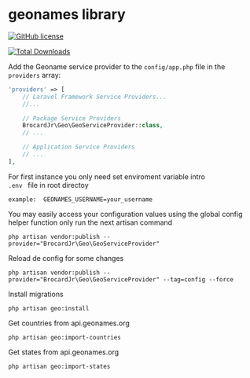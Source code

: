 # geonames library

[![GitHub license](https://img.shields.io/badge/license-MIT-blue.svg?style=flat-square)](https://raw.githubusercontent.com/brocard/geonames/master/LICENSE.md)

[![Total Downloads](https://img.shields.io/packagist/dt/brocard/geolocation.svg?style=flat-square)](https://packagist.org/packages/brocard/geolocation)

Add the Geoname service provider to the <code>config/app.php</code> file in the <code>providers</code> array:

```php
'providers' => [
    // Laravel Framework Service Providers...
    //...

    // Package Service Providers
    BrocardJr\Geo\GeoServiceProvider::class,
    // ...

    // Application Service Providers
    // ...
],
```

For first instance you only need set enviroment variable intro <code> .env </code> file in root directoy
```
example:  GEONAMES_USERNAME=your_username
```

You may easily access your configuration values using the global config helper function only run the next artisan command
```
php artisan vendor:publish --provider="BrocardJr\Geo\GeoServiceProvider"
```

Reload de config for some changes
```
php artisan vendor:publish --provider="BrocardJr\Geo\GeoServiceProvider" --tag=config --force
```

Install migrations
```
php artisan geo:install
```

Get countries from api.geonames.org
```
php artisan geo:import-countries
```

Get states from api.geonames.org
```
php artisan geo:import-states
```
